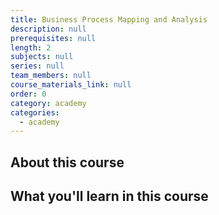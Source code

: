 ```yaml
---
title: Business Process Mapping and Analysis
description: null
prerequisites: null
length: 2
subjects: null
series: null
team_members: null
course_materials_link: null
order: 0
category: academy
categories:
  - academy
---
```

## About this course

## What you'll learn in this course